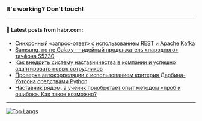 ### It's working? Don't touch!

---
<!--
#### 🛠️ Technical stack:

![C++](https://img.shields.io/badge/C++-informational?logo=c%2B%2B&style=flat&logoColor=white&color=9C033A)
![Java](https://img.shields.io/badge/Java-informational?logo=java&style=flat&logoColor=white&color=007396)
![Kotlin](https://img.shields.io/badge/Kotlin-informational?logo=Kotlin&style=flat&logoColor=white&color=0095D5)
![JS](https://img.shields.io/badge/JS-informational?logo=javaScript&style=flat&logoColor=black&color=F7Df1E) <br>
![HTML5](https://img.shields.io/badge/HTML5-informational?logo=html5&style=flat&logoColor=white&color=E34F26)
![CSS3](https://img.shields.io/badge/CSS3-informational?logo=css3&style=flat&logoColor=white&color=157286)
![Sass](https://img.shields.io/badge/Saas-informational?logo=sass&style=flat&logoColor=white&color=hotpink)
![PHP](https://img.shields.io/badge/PHP-informational?logo=php&style=flat&logoColor=white&color=777BB4) <br>
![WebPAck](https://img.shields.io/badge/WebPack-informational?logo=webPack&style=flat&logoColor=white&color=FF6F00)
![Bootstrap](https://img.shields.io/badge/Bootstrap-informational?logo=Bootstrap&style=flat&logoColor=white&color=7952B3)
![MySQL](https://img.shields.io/badge/MySQL-informational?logo=MySQL&style=flat&logoColor=white&color=00f) <br>
![NodeJS](https://img.shields.io/badge/NodeJS-informational?logo=node.js&style=flat&logoColor=white&color=43853D)
![Spring](https://img.shields.io/badge/Spring-informational?logo=Spring&style=flat&logoColor=white&color=0A9EDC)
![Angular](https://img.shields.io/badge/Vue-informational?logo=vue.js&style=flat&logoColor=white&color=red)
![Git](https://img.shields.io/badge/Git-informational?logo=git&style=flat&logoColor=white&color=darkorange)

___
-->

#### 💬 Latest posts from habr.com:

<!-- BLOG-POST-LIST:START -->
- [Синхронный «запрос-ответ» с использованием REST и Apache Kafka](https://habr.com/ru/post/693380/?utm_source=habrahabr&utm_medium=rss&utm_campaign=693380)
- [Samsung, но не Galaxy — идейный продолжатель «народного» тачфона S5230](https://habr.com/ru/post/693422/?utm_source=habrahabr&utm_medium=rss&utm_campaign=693422)
- [Как внедрить систему наставничества в компании и успешно адаптировать новых сотрудников](https://habr.com/ru/post/693418/?utm_source=habrahabr&utm_medium=rss&utm_campaign=693418)
- [Проверка автокорреляции с использованием критерия Дарбина-Уотсона средствами Python](https://habr.com/ru/post/693402/?utm_source=habrahabr&utm_medium=rss&utm_campaign=693402)
- [Наставник рядом, а ученик приобретает опыт методом «проб и ошибок». Как такое возможно?](https://habr.com/ru/post/693396/?utm_source=habrahabr&utm_medium=rss&utm_campaign=693396)
<!-- BLOG-POST-LIST:END -->

---

[![Top Langs](https://github-readme-stats.vercel.app/api/top-langs/?username=zloylis&layout=compact&hide_border=true&theme=dracula)](https://github.com/zloylis)
